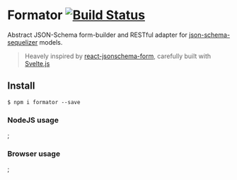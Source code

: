 # Formator [![Build Status](https://travis-ci.org/pateketrueke/formator.svg?branch=master)](https://travis-ci.org/pateketrueke/formator)

Abstract JSON-Schema form-builder and RESTful adapter for [json-schema-sequelizer](https://www.npmjs.com/package/json-schema-sequelizer) models.

> Heavely inspired by [react-jsonschema-form](https://github.com/mozilla-services/react-jsonschema-form), carefully built with [Svelte.js](https://svelte.technology/)

## Install

```
$ npm i formator --save
```

### NodeJS usage

;

### Browser usage

;
